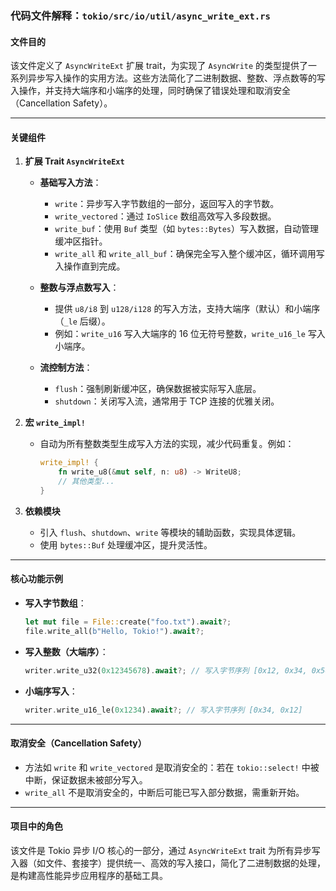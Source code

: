 ### 代码文件解释：`tokio/src/io/util/async_write_ext.rs`

#### **文件目的**
该文件定义了 `AsyncWriteExt` 扩展 trait，为实现了 `AsyncWrite` 的类型提供了一系列异步写入操作的实用方法。这些方法简化了二进制数据、整数、浮点数等的写入操作，并支持大端序和小端序的处理，同时确保了错误处理和取消安全（Cancellation Safety）。

---

#### **关键组件**

1. **扩展 Trait `AsyncWriteExt`**
   - **基础写入方法**：
     - `write`：异步写入字节数组的一部分，返回写入的字节数。
     - `write_vectored`：通过 `IoSlice` 数组高效写入多段数据。
     - `write_buf`：使用 `Buf` 类型（如 `bytes::Bytes`）写入数据，自动管理缓冲区指针。
     - `write_all` 和 `write_all_buf`：确保完全写入整个缓冲区，循环调用写入操作直到完成。

   - **整数与浮点数写入**：
     - 提供 `u8/i8` 到 `u128/i128` 的写入方法，支持大端序（默认）和小端序（`_le` 后缀）。
     - 例如：`write_u16` 写入大端序的 16 位无符号整数，`write_u16_le` 写入小端序。

   - **流控制方法**：
     - `flush`：强制刷新缓冲区，确保数据被实际写入底层。
     - `shutdown`：关闭写入流，通常用于 TCP 连接的优雅关闭。

2. **宏 `write_impl!`**
   - 自动为所有整数类型生成写入方法的实现，减少代码重复。例如：
     ```rust
     write_impl! {
         fn write_u8(&mut self, n: u8) -> WriteU8;
         // 其他类型...
     }
     ```

3. **依赖模块**
   - 引入 `flush`、`shutdown`、`write` 等模块的辅助函数，实现具体逻辑。
   - 使用 `bytes::Buf` 处理缓冲区，提升灵活性。

---

#### **核心功能示例**
- **写入字节数组**：
  ```rust
  let mut file = File::create("foo.txt").await?;
  file.write_all(b"Hello, Tokio!").await?;
  ```

- **写入整数（大端序）**：
  ```rust
  writer.write_u32(0x12345678).await?; // 写入字节序列 [0x12, 0x34, 0x56, 0x78]
  ```

- **小端序写入**：
  ```rust
  writer.write_u16_le(0x1234).await?; // 写入字节序列 [0x34, 0x12]
  ```

---

#### **取消安全（Cancellation Safety）**
- 方法如 `write` 和 `write_vectored` 是取消安全的：若在 `tokio::select!` 中被中断，保证数据未被部分写入。
- `write_all` 不是取消安全的，中断后可能已写入部分数据，需重新开始。

---

#### **项目中的角色**
该文件是 Tokio 异步 I/O 核心的一部分，通过 `AsyncWriteExt` trait 为所有异步写入器（如文件、套接字）提供统一、高效的写入接口，简化了二进制数据的处理，是构建高性能异步应用程序的基础工具。
